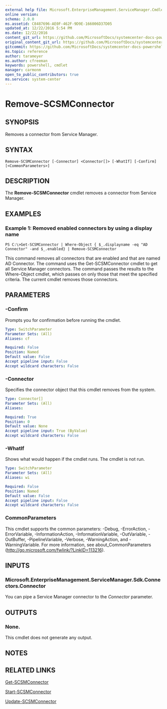 ```yaml
---
external help file: Microsoft.EnterpriseManagement.ServiceManager.Cmdlets.dll-Help.xml
online version: 
schema: 2.0.0
ms.assetid: C8487696-AE0F-462F-9D9E-166006D37D05
updated_at: 12/22/2016 5:54 PM
ms.date: 12/22/2016
content_git_url: https://github.com/MicrosoftDocs/systemcenter-docs-powershell/blob/master/systemcenter-cmdlets/SystemCenter2016/ServiceManager/vlatest/Remove-SCSMConnector.md
original_content_git_url: https://github.com/MicrosoftDocs/systemcenter-docs-powershell/blob/master/systemcenter-cmdlets/SystemCenter2016/ServiceManager/vlatest/Remove-SCSMConnector.md
gitcommit: https://github.com/MicrosoftDocs/systemcenter-docs-powershell/blob/17c3a51bd892aad46c731d9f381f0704b4815004/systemcenter-cmdlets/SystemCenter2016/ServiceManager/vlatest/Remove-SCSMConnector.md
ms.topic: reference
author: tarameyer
ms.author: cfreeman
keywords: powershell, cmdlet
manager: carmonm
open_to_public_contributors: true
ms.service: system-center
---
```


# Remove-SCSMConnector

## SYNOPSIS
Removes a connector from Service Manager.

## SYNTAX

```
Remove-SCSMConnector [-Connector] <Connector[]> [-WhatIf] [-Confirm] [<CommonParameters>]
```

## DESCRIPTION
The **Remove-SCSMConnector** cmdlet removes a connector from Service Manager.

## EXAMPLES

### Example 1: Removed enabled connectors by using a display name
```
PS C:\>Get-SCSMConnector | Where-Object { $_.displayname -eq "AD Connector" -and $_.enabled} | Remove-SCSMConnector
```

This command removes all connectors that are enabled and that are named AD Connector.
The command uses the Get-SCSMConnector cmdlet to get all Service Manager connectors.
The command passes the results to the Where-Object cmdlet, which passes on only those that meet the specified criteria.
The current cmdlet removes those connectors.

## PARAMETERS

### -Confirm
Prompts you for confirmation before running the cmdlet.

```yaml
Type: SwitchParameter
Parameter Sets: (All)
Aliases: cf

Required: False
Position: Named
Default value: False
Accept pipeline input: False
Accept wildcard characters: False
```

### -Connector
Specifies the connector object that this cmdlet removes from the system.

```yaml
Type: Connector[]
Parameter Sets: (All)
Aliases: 

Required: True
Position: 0
Default value: None
Accept pipeline input: True (ByValue)
Accept wildcard characters: False
```

### -WhatIf
Shows what would happen if the cmdlet runs.
The cmdlet is not run.

```yaml
Type: SwitchParameter
Parameter Sets: (All)
Aliases: wi

Required: False
Position: Named
Default value: False
Accept pipeline input: False
Accept wildcard characters: False
```

### CommonParameters
This cmdlet supports the common parameters: -Debug, -ErrorAction, -ErrorVariable, -InformationAction, -InformationVariable, -OutVariable, -OutBuffer, -PipelineVariable, -Verbose, -WarningAction, and -WarningVariable. For more information, see about_CommonParameters (http://go.microsoft.com/fwlink/?LinkID=113216).

## INPUTS

### Microsoft.EnterpriseManagement.ServiceManager.Sdk.Connectors.Connector
You can pipe a Service Manager connector to the *Connector* parameter.

## OUTPUTS

### None.
This cmdlet does not generate any output.

## NOTES

## RELATED LINKS

[Get-SCSMConnector](xref:SystemCenter2016/ServiceManager/vlatest/Get-SCSMConnector.md)

[Start-SCSMConnector](xref:SystemCenter2016/ServiceManager/vlatest/Start-SCSMConnector.md)

[Update-SCSMConnector](xref:SystemCenter2016/ServiceManager/vlatest/Update-SCSMConnector.md)

